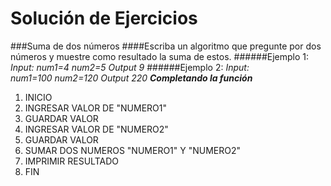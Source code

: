 Solución de Ejercicios
======================
###Suma de dos números
####Escriba un algoritmo que pregunte por dos números y muestre como resultado la suma de estos.
######Ejemplo 1:
_Input:_
_num1=4_
_num2=5_
_Output_ 
_9_ 
######Ejemplo 2:
_Input:_   
_num1=100_
_num2=120_
_Output_
_220_
___Completando la función___

1. INICIO
2. INGRESAR VALOR DE "NUMERO1"
3. GUARDAR VALOR
4. INGRESAR VALOR DE "NUMERO2"
5. GUARDAR VALOR
6. SUMAR DOS NUMEROS "NUMERO1" Y "NUMERO2"
7. IMPRIMIR RESULTADO
8. FIN
